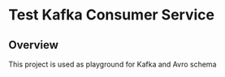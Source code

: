 

# Test Kafka Consumer Service

## Overview
This project is used as playground for Kafka and Avro schema
